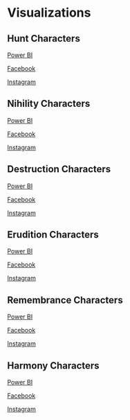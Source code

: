 # Visualizations

## Hunt Characters

[Power BI](https://app.powerbi.com/view?r=eyJrIjoiMjg4YTk5ZWQtZTJhMS00NDg1LTg4NGEtZmU4OGQ4MzQxZTYwIiwidCI6ImZlMzViMTA3LTdjMmYtNGNjMy1hZDYzLTA2NTY0MzcyMDg3OCIsImMiOjEwfQ%3D%3D)

[Facebook](https://www.facebook.com/share/p/bw7Z7BXiUdEG989c/)  

[Instagram](https://www.instagram.com/p/C_8bJo7NsNw/?utm_source=ig_web_copy_link&igsh=MzRlODBiNWFlZA==)

## Nihility Characters

[Power BI](https://app.powerbi.com/view?r=eyJrIjoiMjcwMjdhNjgtOGQ0Yi00Yzk0LWE2N2MtNjYyYjNkN2Y2NTkzIiwidCI6ImZlMzViMTA3LTdjMmYtNGNjMy1hZDYzLTA2NTY0MzcyMDg3OCIsImMiOjEwfQ%3D%3D)

[Facebook](https://www.facebook.com/share/p/15TzbFLJfN/)  

[Instagram](https://www.instagram.com/p/DEAXFn0P9v-/?utm_source=ig_web_copy_link&igsh=MzRlODBiNWFlZA==)

## Destruction Characters

[Power BI](https://app.powerbi.com/view?r=eyJrIjoiNjUzZjk5ODEtMzQyMy00NGM2LWJhZjUtNjdlYTJmZWYzZmIxIiwidCI6ImZlMzViMTA3LTdjMmYtNGNjMy1hZDYzLTA2NTY0MzcyMDg3OCIsImMiOjEwfQ%3D%3D)

[Facebook](https://www.facebook.com/share/p/sN1h8Zo6mWq9EqGC/)  

[Instagram](https://www.instagram.com/p/C_QZawSv8V0/?img_index=1)

## Erudition Characters

[Power BI](https://app.powerbi.com/view?r=eyJrIjoiOWE4MTY1Y2MtODc4NC00Mzk3LTk0ZTgtY2EwYThiMTZhYTVmIiwidCI6ImZlMzViMTA3LTdjMmYtNGNjMy1hZDYzLTA2NTY0MzcyMDg3OCIsImMiOjEwfQ%3D%3D)

[Facebook](https://www.facebook.com/share/p/18rCoZjz5H/)  

[Instagram](https://www.instagram.com/p/DE-S0lcPqFb/?utm_source=ig_web_copy_link&igsh=MzRlODBiNWFlZA==)

## Remembrance Characters

[Power BI](https://app.powerbi.com/view?r=eyJrIjoiNGQzMGY2M2ItNzQzNi00ZDAxLWE5N2UtZmZiYjFhNDljMWMxIiwidCI6ImZlMzViMTA3LTdjMmYtNGNjMy1hZDYzLTA2NTY0MzcyMDg3OCIsImMiOjEwfQ%3D%3D)

[Facebook]()  

[Instagram]()

## Harmony Characters

[Power BI](https://app.powerbi.com/view?r=eyJrIjoiMDMzZjNkZWItODcyYy00MjlkLWE5NGItNjM4OTk3N2NiNTA1IiwidCI6ImZlMzViMTA3LTdjMmYtNGNjMy1hZDYzLTA2NTY0MzcyMDg3OCIsImMiOjEwfQ%3D%3D)

[Facebook](https://www.facebook.com/share/p/1AS1YN19MX/)  

[Instagram](https://www.instagram.com/p/DGsp-gFP7Cq/?utm_source=ig_web_copy_link&igsh=MzRlODBiNWFlZA==)
